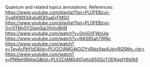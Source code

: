 Quantum and related topics annotations.
References:</br>
https://www.youtube.com/playlist?list=PLOFEBzvs-VvqKKMXX4vbi4EB1uaErFMSO</br>
https://www.youtube.com/playlist?list=PLOFEBzvs-VvrXTMy5Y2IqmSaUjfnhvBHR</br>
https://www.youtube.com/watch?v=0niiGVFWoUw<br>
https://www.youtube.com/watch?v=NAS85ah7WNc<br>
https://www.youtube.com/watch?v=Tpy4cPbYlzE&list=PLV2ClAMG4tOiZYyRibz5qs4JstyRQ5Mo_<br>
https://www.youtube.com/watch?v=PN9eHtBdjwQ&list=PLV2ClAMG4tOgtUdi5OSzTOEKggIY6bfA5</br>
